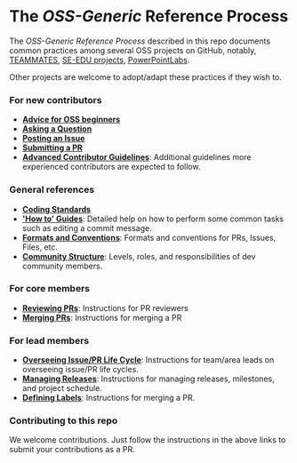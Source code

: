 # The _OSS-Generic_ Reference Process 

The _OSS-Generic Reference Process_ described in this repo documents common practices among several OSS projects 
on GitHub, notably, [TEAMMATES](https://github.com/teammates/teammates), 
[SE-EDU projects](https://github.com/se-edu/main), [PowerPointLabs](https://github.com/powerpointlabs/powerpointlabs).

Other projects are welcome to adopt/adapt these practices if they wish to.

### For new contributors

* [**Advice for OSS beginners**](docs/AdviceForOssBeginners.md) 
* [**Asking a Question**](docs/QuestionsIssuesPrs.md#asking-a-question)
* [**Posting an Issue**](docs/QuestionsIssuesPrs.md#posting-an-issue)
* [**Submitting a PR**](docs/QuestionsIssuesPrs.md#submitting-a-pr) 
* [**Advanced Contributor Guidelines**](docs/AdvancedContributorGuidelines.md): Additional guidelines more 
  experienced contributors are expected to follow.

### General references

* [**Coding Standards**](docs/CodingStandards.md)
* [**'How to' Guides**](docs/HowToGuides.md): Detailed help on how to perform some common tasks such as 
  editing a commit message.
* [**Formats and Conventions**](docs/FormatsAndConventions.md): Formats and conventions for PRs, Issues, Files, etc.
* [**Community Structure**](docs/CommunityStructure.md): Levels, roles, and responsibilities of dev community members.

### For core members

* [**Reviewing PRs**](docs/ReviewingPrs.md): Instructions for PR reviewers
* [**Merging PRs**](docs/MergingPrs.md): Instructions for merging a PR

### For lead members

* [**Overseeing Issue/PR Life Cycle**](docs/OverseeingIssuePrLifeCycle.md): Instructions for team/area leads 
  on overseeing issue/PR life cycles.
* [**Managing Releases**](docs/ManagingReleases.md): Instructions for managing releases, milestones, 
  and project schedule.
* [**Defining Labels**](docs/DefiningLabels.md): Instructions for merging a PR.

### Contributing to this repo 

We welcome contributions. Just follow the instructions in the above links to submit your contributions as a PR.



[gh]: https://github.com/